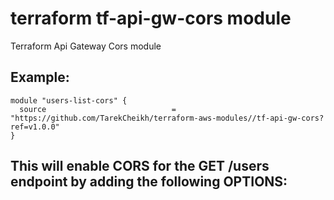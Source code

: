 # terraform tf-api-gw-cors module

Terraform Api Gateway Cors module

## Example:
```
module "users-list-cors" {
  source                            = "https://github.com/TarekCheikh/terraform-aws-modules//tf-api-gw-cors?ref=v1.0.0"
}
```

This will enable CORS for the **GET /users** endpoint by adding the following OPTIONS:
-
